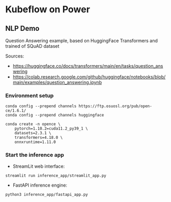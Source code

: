 # Kubeflow on Power
## NLP Demo

Question Answering example, based on HuggingFace Transformers and trained of SQuAD dataset

Sources: 

* https://huggingface.co/docs/transformers/main/en/tasks/question_answering
* https://colab.research.google.com/github/huggingface/notebooks/blob/main/examples/question_answering.ipynb


### Environment setup

```
conda config --prepend channels https://ftp.osuosl.org/pub/open-ce/1.6.1/
conda config --prepend channels huggingface

conda create -n opence \
	pytorch=1.10.2=cuda11.2_py39_1 \
	datasets=2.3.1 \
	transformers=4.18.0 \
	onnxruntime=1.11.0
```

### Start the inference app

* StreamLit web interface:

```
streamlit run inference_app/streamlit_app.py
```

* FastAPI inference engine:

```
python3 inference_app/fastapi_app.py
```
